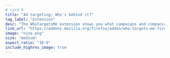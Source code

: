 ```yaml
---
# card 9
title: "Ad targeting: Who's behind it?"
tag_label: "Extension"
desc: "The WhoTargetsMe extension shows you what campaigns and companies use Facebook ads to win your vote and how."
link_url: "https://addons.mozilla.org/firefox/addon/who-targets-me-firefox/?utm_source=www.mozilla.org&utm_medium=referral&utm_campaign=election&utm_content=card"
image: "nine.png"
size: "medium"
aspect_ratio: "16-9"
include_highres_image: true
---
```

